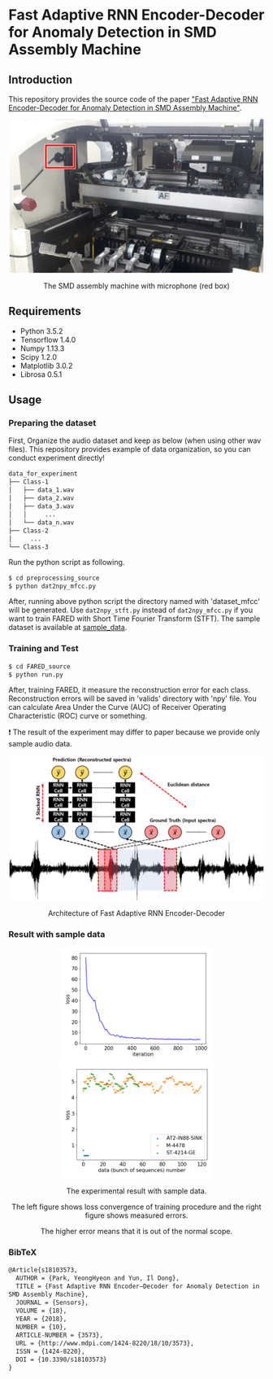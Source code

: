 Fast Adaptive RNN Encoder-Decoder for Anomaly Detection in SMD Assembly Machine
=====

## Introduction
This repository provides the source code of the paper <a href="https://www.mdpi.com/1424-8220/18/10/3573/pdf">"Fast Adaptive RNN Encoder-Decoder for Anomaly Detection in SMD Assembly Machine"</a>.

<div align="center">
  <img src="./figures/microphone.png" width="500">  
  <p>The SMD assembly machine with microphone (red box)</p>
</div>


## Requirements
* Python 3.5.2  
* Tensorflow 1.4.0  
* Numpy 1.13.3  
* Scipy 1.2.0  
* Matplotlib 3.0.2  
* Librosa 0.5.1


## Usage
### Preparing the dataset
First, Organize the audio dataset and keep as below (when using other wav files). This repository provides example of data organization, so you can conduct experiment directly!
```
data_for_experiment
├── Class-1
│   ├── data_1.wav
│   ├── data_2.wav
│   ├── data_3.wav
│   │     ...
│   └── data_n.wav
├── Class-2
│     ...
└── Class-3
```
Run the python script as following.  
```
$ cd preprocessing_source
$ python dat2npy_mfcc.py
```
After, running above python script the directory named with 'dataset_mfcc' will be generated. Use `dat2npy_stft.py` instead of `dat2npy_mfcc.py` if you want to train FARED with Short Time Fourier Transform (STFT). The sample dataset is available at [sample_data](https://github.com/YeongHyeon/FARED_for_Anomaly_Detection/tree/master/sample_data).

### Training and Test
```
$ cd FARED_source
$ python run.py
```
After, training FARED, it measure the reconstruction error for each class. Reconstruction errors will be saved in 'valids' directory with 'npy' file. You can calculate Area Under the Curve (AUC) of Receiver Operating Characteristic (ROC) curve or something.  


:exclamation: The result of the experiment may differ to paper because we provide only sample audio data.

<div align="center">
  <img src="./figures/model.png" width="500">  
  <p>Architecture of Fast Adaptive RNN Encoder-Decoder</p>  
</div>

### Result with sample data
<div align="center">
  <img src="./figures/loss_sparse-ver.png" width="300"><img src="./figures/compare_loss.png" width="300">  
  <p>The experimental result with sample data.</p>
  <p>The left figure shows loss convergence of training procedure and the right figure shows measured errors.</p>
  <p>The higher error means that it is out of the normal scope.</p>  
</div>


### BibTeX
```
@Article{s18103573,
  AUTHOR = {Park, YeongHyeon and Yun, Il Dong},
  TITLE = {Fast Adaptive RNN Encoder–Decoder for Anomaly Detection in SMD Assembly Machine},
  JOURNAL = {Sensors},
  VOLUME = {18},
  YEAR = {2018},
  NUMBER = {10},
  ARTICLE-NUMBER = {3573},
  URL = {http://www.mdpi.com/1424-8220/18/10/3573},
  ISSN = {1424-8220},
  DOI = {10.3390/s18103573}
}
```
